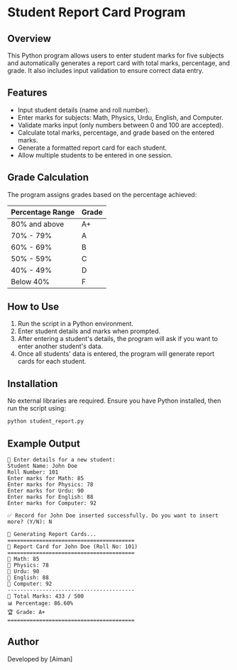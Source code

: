 # Student Report Card Program

## Overview
This Python program allows users to enter student marks for five subjects and automatically generates a report card with total marks, percentage, and grade. It also includes input validation to ensure correct data entry.

## Features
- Input student details (name and roll number).
- Enter marks for subjects: Math, Physics, Urdu, English, and Computer.
- Validate marks input (only numbers between 0 and 100 are accepted).
- Calculate total marks, percentage, and grade based on the entered marks.
- Generate a formatted report card for each student.
- Allow multiple students to be entered in one session.

## Grade Calculation
The program assigns grades based on the percentage achieved:

| Percentage Range | Grade |
|-----------------|-------|
| 80% and above  | A+    |
| 70% - 79%      | A     |
| 60% - 69%      | B     |
| 50% - 59%      | C     |
| 40% - 49%      | D     |
| Below 40%      | F     |

## How to Use
1. Run the script in a Python environment.
2. Enter student details and marks when prompted.
3. After entering a student's details, the program will ask if you want to enter another student's data.
4. Once all students' data is entered, the program will generate report cards for each student.

## Installation
No external libraries are required. Ensure you have Python installed, then run the script using:
```sh
python student_report.py
```

## Example Output
```
📌 Enter details for a new student:
Student Name: John Doe
Roll Number: 101
Enter marks for Math: 85
Enter marks for Physics: 78
Enter marks for Urdu: 90
Enter marks for English: 88
Enter marks for Computer: 92

✅ Record for John Doe inserted successfully. Do you want to insert more? (Y/N): N

📄 Generating Report Cards...
========================================
📜 Report Card for John Doe (Roll No: 101)
========================================
📌 Math: 85
📌 Physics: 78
📌 Urdu: 90
📌 English: 88
📌 Computer: 92
----------------------------------------
🎯 Total Marks: 433 / 500
📊 Percentage: 86.60%
🏆 Grade: A+
========================================
```

## Author
Developed by [Aiman]





